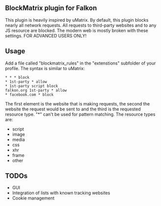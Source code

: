 BlockMatrix plugin for Falkon
---
This plugin is heavily inspired by uMatrix.
By default, this plugin blocks nearly all network requests. All requests to
third-party websites and to any JS resource are blocked. The modern web is
mostly broken with these settings. FOR ADVANCED USERS ONLY!

Usage
---
Add a file called "blockmatrix_rules" in the "extenstions" subfolder of your
profile. The syntax is similar to uMatrix:
```
* * * block
* 1st-party * allow
* 1st-party script block
falkon.org 1st-party * allow
* facebook.com * block
```
The first element is the website that is making requests, the second the
website the request would be sent to and the third is the requested resource
type. "*" can't be used for pattern matching.
The resource types are:
- script
- image
- media
- css
- xhr
- frame
- other

TODOs
---
- GUI
- Integration of lists with known tracking websites
- Cookie management

